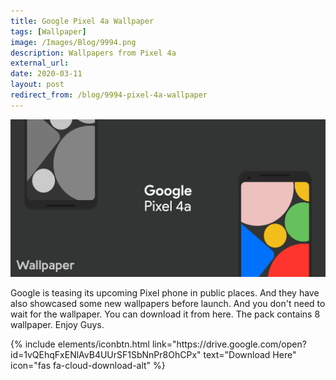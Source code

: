 ```yaml
---
title: Google Pixel 4a Wallpaper
tags: [Wallpaper]
image: /Images/Blog/9994.png
description: Wallpapers from Pixel 4a
external_url:
date: 2020-03-11
layout: post
redirect_from: /blog/9994-pixel-4a-wallpaper
---
```


![alt text](/Images/Blog/9994.png "1")

Google is teasing its upcoming Pixel phone in public places. And they have also showcased some new wallpapers before launch. And you don't need to wait for the wallpaper. You can download it from here. The pack contains 8 wallpaper. Enjoy Guys.

<p class="text-center">
{% include elements/iconbtn.html link="https://drive.google.com/open?id=1vQEhqFxENlAvB4UUrSF1SbNnPr8OhCPx" text="Download Here" icon="fas fa-cloud-download-alt" %}
</p>